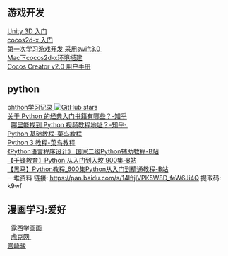 ## 游戏开发
   [ Unity 3D 入门 ]( https://www.imooc.com/course/list?c=unity3d )    <br/>
   [ cocos2d-x 入门 ]( https://www.imooc.com/course/list?c=cocos2dx )    <br/>
   [ 第一次学习游戏开发 采用swift3.0 ]( https://github.com/pheromone/Flappy-Bird )    <br/>
   [ Mac下cocos2d-x环境搭建 ]( https://pheromone.github.io/2019/06/23/%E5%85%B6%E4%BB%96%E5%AD%A6%E4%B9%A0/MAC%E4%B8%8B%E7%9A%84cocos2d-x%E7%8E%AF%E5%A2%83%E6%90%AD%E5%BB%BA/  )    <br/>
   [ Cocos Creator v2.0 用户手册 ]( http://docs.cocos.com/creator/manual/zh/ )    <br/>

## python 

   [ phthon学习记录 ]( https://github.com/pheromone/phthon_learn )  [![GitHub stars](https://img.shields.io/github/stars/pheromone/phthon_learn.svg?style=social&label=Stars)](https://github.com/pheromone/phthon_learn)  <br/>
   [ 关于 Python 的经典入门书籍有哪些？-知乎 ]( https://www.zhihu.com/question/19593179 )    <br/>
   [ 哪里能找到 Python 视频教程地址？-知乎· ]( https://www.zhihu.com/question/19660572 )    <br/>
   [ Python 基础教程-菜鸟教程 ]( https://www.runoob.com/python/python-tutorial.html )    <br/>
   [ Python 3 教程-菜鸟教程 ]( https://www.runoob.com/python3/python3-tutorial.html )    <br/>
   [ 《Python语言程序设计》 国家二级Python辅助教程-B站 ]( https://www.bilibili.com/video/av82064400/?redirectFrom=h5 )    <br/>
   [ 【千锋教育】Python 从入门到入坟 900集-B站 ]( https://www.bilibili.com/video/av75052163 )    <br/>
   [ 【黑马】Python教程_600集Python从入门到精通教程-B站 ]( https://www.bilibili.com/video/av14184325/?spm_id_from=333.788.videocard.0 )    <br/>
   一堆资料 链接: https://pan.baidu.com/s/14lftjlVPK5W8D_feW6Ji4Q 提取码: k9wf 
 
## 漫画学习:爱好
   [ 露西学画画 ]( https://www.lucydraw.com/manhua )    <br/>
   [ 虎克网 ]( https://huke88.com/search/video?keyWorld=SAI&identify=1524450810&classification=0?sem=baidu&kw=100273 )    <br/>
   [ 宫崎骏 ]( https://www.bilibili.com/bangumi/play/ss26242 )    <br/>

